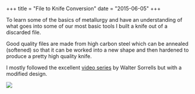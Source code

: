 +++
title = "File to Knife Conversion"
date = "2015-06-05"
+++

To learn some of the basics of metallurgy and have an understanding of what goes into some of our most basic tools I built a knife out of a discarded file.

Good quality files are made from high carbon steel which can be annealed (softened) so that it can be worked into a new shape and then hardened to produce a pretty high quality knife.

I mostly followed the excellent [video series](https\://www.youtube.com/watch?v=J_jMNsjVc-s]) by Walter Sorrells but with a modified design.

![](/images/knife/knife.jpg)
